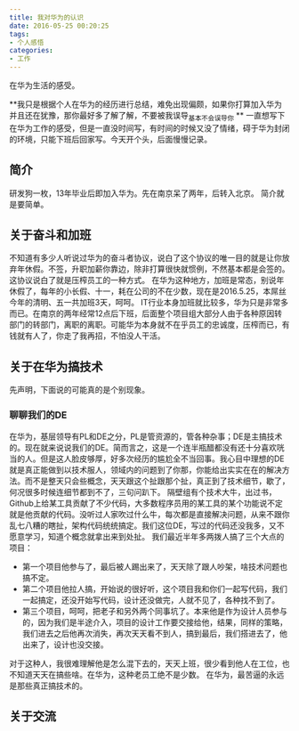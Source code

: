 ```yaml
---
title: 我对华为的认识
date: 2016-05-25 00:20:25
tags:
- 个人感悟
categories:
- 工作
---
```

在华为生活的感受。
<!-- more -->
**我只是根据个人在华为的经历进行总结，难免出现偏颇，如果你打算加入华为并且还在犹豫，那你最好多了解了解，不要被我误导<sub>基本不会误导你</sub> **
一直想写下在华为工作的感受，但是一直没时间写，有时间的时候又没了情绪，碍于华为封闭的环境，只能下班后回家写。今天开个头，后面慢慢记录。

## 简介
研发狗一枚，13年毕业后即加入华为。先在南京呆了两年，后转入北京。
简介就是要简单。

## 关于奋斗和加班
不知道有多少人听说过华为的奋斗者协议，说白了这个协议的唯一目的就是让你放弃年休假。不签，升职加薪你靠边，除非打算很快就惯例，不然基本都是会签的。这协议说白了就是压榨员工的一种方式。
在华为这种地方，加班是常态，别说年休假了，每年的小长假、十一，耗在公司的不在少数，现在是2016.5.25，本屌丝今年的清明、五一共加班3天，呵呵。
IT行业本身加班就比较多，华为只是非常多而已。在南京的两年经常12点后下班，后面整个项目组大部分人由于各种原因转部门的转部门，离职的离职。可能华为本身就不在乎员工的忠诚度，压榨而已，有钱就有人了，你走了我再招，不怕没人干活。

## 关于在华为搞技术
先声明，下面说的可能真的是个别现象。
### 聊聊我们的DE
在华为，基层领导有PL和DE之分，PL是管资源的，管各种杂事；DE是主搞技术的。现在就来说说我们的DE。简而言之，这是一个连半瓶醋都没有还十分喜欢咣当的人。但是这人脸皮够厚，好多次经历的尴尬全不当回事。我心目中理想的DE就是真正能做到以技术服人，领域内的问题到了你那，你能给出实实在在的解决方法。而不是整天只会些概念，天天跟这个扯跟那个扯，真正到了技术细节，歇了，何况很多时候连细节都到不了，三句问趴下。
隔壁组有个技术大牛，出过书，Github上给某工具贡献了不少代码，大多数程序员用的某工具的某个功能说不定就是他贡献的代码。没听过人家吹过什么牛，每次都是直接解决问题，从来不跟你乱七八糟的瞎扯，架构代码统统搞定。我们这位DE，写过的代码还没我多，又不愿意学习，知道个概念就拿出来到处扯。
我们最近半年多两拨人搞了三个大点的项目：
* 第一个项目他参与了，最后被人踢出来了，天天除了跟人吵架，啥技术问题也搞不定。
* 第二个项目他拉人搞，开始说的很好听，这个项目我和你们一起写代码，我们一起搞定，还没开始写代码，设计还没做完，人就不见了，各种找不到了。
* 第三个项目，呵呵，把老子和另外两个同事坑了。本来他是作为设计人员参与的，因为我们是半途介入，项目的设计工作要交接给他，结果，同样的策略，我们进去之后他再次消失，再次天天看不到人，搞到最后，我们搭进去了，他出来了，设计也没交接。

对于这种人，我很难理解他是怎么混下去的，天天上班，很少看到他人在工位，也不知道天天在搞些啥。在华为，这种老员工绝不是少数。
在华为，最苦逼的永远是那些真正搞技术的。

## 关于交流